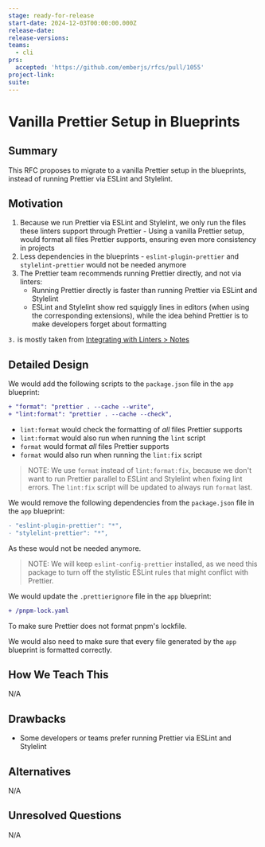 ```yaml
---
stage: ready-for-release
start-date: 2024-12-03T00:00:00.000Z
release-date:
release-versions:
teams:
  - cli
prs:
  accepted: 'https://github.com/emberjs/rfcs/pull/1055'
project-link:
suite:
---
```


# Vanilla Prettier Setup in Blueprints

## Summary

This RFC proposes to migrate to a vanilla Prettier setup in the blueprints, instead of running Prettier via ESLint and Stylelint.

## Motivation

1. Because we run Prettier via ESLint and Stylelint, we only run the files these linters support through Prettier - Using a vanilla Prettier setup, would format all files Prettier supports, ensuring even more consistency in projects
2. Less dependencies in the blueprints - `eslint-plugin-prettier` and `stylelint-prettier` would not be needed anymore
3. The Prettier team recommends running Prettier directly, and not via linters:
   - Running Prettier directly is faster than running Prettier via ESLint and Stylelint
   - ESLint and Stylelint show red squiggly lines in editors (when using the corresponding extensions), while the idea behind Prettier is to make developers forget about formatting

`3.` is mostly taken from [Integrating with Linters > Notes](https://prettier.io/docs/en/integrating-with-linters.html#notes)

## Detailed Design

We would add the following scripts to the `package.json` file in the `app` blueprint:

```diff
+ "format": "prettier . --cache --write",
+ "lint:format": "prettier . --cache --check",
```

- `lint:format` would check the formatting of _all_ files Prettier supports
- `lint:format` would also run when running the `lint` script
- `format` would format _all_ files Prettier supports
- `format` would also run when running the `lint:fix` script

> NOTE: We use `format` instead of `lint:format:fix`, because we don't want to run Prettier parallel to ESLint and Stylelint when fixing lint errors. The `lint:fix` script will be updated to always run `format` last.

We would remove the following dependencies from the `package.json` file in the `app` blueprint:

```diff
- "eslint-plugin-prettier": "*",
- "stylelint-prettier": "*",
```

As these would not be needed anymore.

> NOTE: We will keep `eslint-config-prettier` installed, as we need this package to turn off the stylistic ESLint rules that might conflict with Prettier.

We would update the `.prettierignore` file in the `app` blueprint:

```diff
+ /pnpm-lock.yaml
```

To make sure Prettier does not format pnpm's lockfile.

We would also need to make sure that every file generated by the `app` blueprint is formatted correctly.

## How We Teach This

N/A

## Drawbacks

- Some developers or teams prefer running Prettier via ESLint and Stylelint

## Alternatives

N/A

## Unresolved Questions

N/A